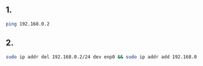 ## 1.
```bash
ping 192.168.0.2
```

## 2.
```bash
sudo ip addr del 192.168.0.2/24 dev enp0 && sudo ip addr add 192.168.0.123/24 dev enp0
```

